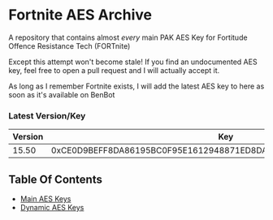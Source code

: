 # Fortnite AES Archive
A repository that contains almost *every* main PAK AES Key for Fortitude Offence Resistance Tech (FORTnite)

Except this attempt won't become stale!
If you find an undocumented AES key, feel free to open a pull request and I will actually accept it.

As long as I remember Fortnite exists, I will add the latest AES key to here as soon as it's available on BenBot

### Latest Version/Key
| Version | Key |
|---------|-----|
| 15.50   | 0xCE0D9BEFF8DA86195BC0F95E1612948871ED8DAA0E9199D18272F5C80853156A |

## Table Of Contents
- [Main AES Keys](https://github.com/dippyshere/fortnite-aes-archive/tree/master/archive/main.md)
- [Dynamic AES Keys](https://github.com/dippyshere/fortnite-aes-archive/tree/master/archive/dynamic)
